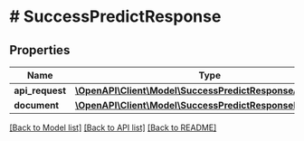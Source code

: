 # # SuccessPredictResponse

## Properties

Name | Type | Description | Notes
------------ | ------------- | ------------- | -------------
**api_request** | [**\OpenAPI\Client\Model\SuccessPredictResponseApiRequest**](SuccessPredictResponseApiRequest.md) |  | [optional]
**document** | [**\OpenAPI\Client\Model\SuccessPredictResponseDocument**](SuccessPredictResponseDocument.md) |  | [optional]

[[Back to Model list]](../../README.md#models) [[Back to API list]](../../README.md#endpoints) [[Back to README]](../../README.md)
